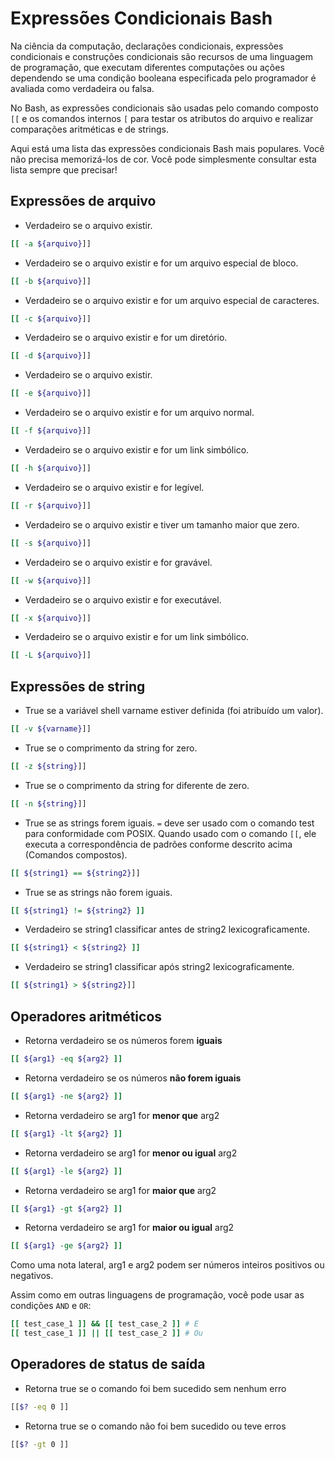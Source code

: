 # Expressões Condicionais Bash

Na ciência da computação, declarações condicionais, expressões condicionais e construções condicionais são recursos de uma linguagem de programação, que executam diferentes computações ou ações dependendo se uma condição booleana especificada pelo programador é avaliada como verdadeira ou falsa.

No Bash, as expressões condicionais são usadas pelo comando composto `[[` e os comandos internos `[` para testar os atributos do arquivo e realizar comparações aritméticas e de strings.

Aqui está uma lista das expressões condicionais Bash mais populares. Você não precisa memorizá-los de cor. Você pode simplesmente consultar esta lista sempre que precisar!

## Expressões de arquivo

* Verdadeiro se o arquivo existir.

```bash
[[ -a ${arquivo}]]
```

* Verdadeiro se o arquivo existir e for um arquivo especial de bloco.

```bash
[[ -b ${arquivo}]]
```

* Verdadeiro se o arquivo existir e for um arquivo especial de caracteres.

```bash
[[ -c ${arquivo}]]
```

* Verdadeiro se o arquivo existir e for um diretório.

```bash
[[ -d ${arquivo}]]
```

* Verdadeiro se o arquivo existir.

```bash
[[ -e ${arquivo}]]
```

* Verdadeiro se o arquivo existir e for um arquivo normal.

```bash
[[ -f ${arquivo}]]
```

* Verdadeiro se o arquivo existir e for um link simbólico.

```bash
[[ -h ${arquivo}]]
```

* Verdadeiro se o arquivo existir e for legível.

```bash
[[ -r ${arquivo}]]
```

* Verdadeiro se o arquivo existir e tiver um tamanho maior que zero.

```bash
[[ -s ${arquivo}]]
```

* Verdadeiro se o arquivo existir e for gravável.

```bash
[[ -w ${arquivo}]]
```

* Verdadeiro se o arquivo existir e for executável.

```bash
[[ -x ${arquivo}]]
```

* Verdadeiro se o arquivo existir e for um link simbólico.

```bash
[[ -L ${arquivo}]]
```

## Expressões de string

* True se a variável shell varname estiver definida (foi atribuído um valor).

```bash
[[ -v ${varname}]]
```

* True se o comprimento da string for zero.

```bash
[[ -z ${string}]]
```

* True se o comprimento da string for diferente de zero.

```bash
[[ -n ${string}]]
```

* True se as strings forem iguais. `=` deve ser usado com o comando test para conformidade com POSIX. Quando usado com o comando `[[`, ele executa a correspondência de padrões conforme descrito acima (Comandos compostos).

```bash
[[ ${string1} == ${string2}]]
```

* True se as strings não forem iguais.

```bash
[[ ${string1} != ${string2} ]]
```

* Verdadeiro se string1 classificar antes de string2 lexicograficamente.

```bash
[[ ${string1} < ${string2} ]]
```

* Verdadeiro se string1 classificar após string2 lexicograficamente.

```bash
[[ ${string1} > ${string2}]]
```

## Operadores aritméticos

* Retorna verdadeiro se os números forem **iguais**

```bash
[[ ${arg1} -eq ${arg2} ]]
```

* Retorna verdadeiro se os números **não forem iguais**

```bash
[[ ${arg1} -ne ${arg2} ]]
```

* Retorna verdadeiro se arg1 for **menor que** arg2

```bash
[[ ${arg1} -lt ${arg2} ]]
```

* Retorna verdadeiro se arg1 for **menor ou igual** arg2

```bash
[[ ${arg1} -le ${arg2} ]]
```

* Retorna verdadeiro se arg1 for **maior que** arg2

```bash
[[ ${arg1} -gt ${arg2} ]]
```

* Retorna verdadeiro se arg1 for **maior ou igual** arg2

```bash
[[ ${arg1} -ge ${arg2} ]]
```

Como uma nota lateral, arg1 e arg2 podem ser números inteiros positivos ou negativos.

Assim como em outras linguagens de programação, você pode usar as condições `AND` e `OR`:

```bash
[[ test_case_1 ]] && [[ test_case_2 ]] # E
[[ test_case_1 ]] || [[ test_case_2 ]] # Ou
```

## Operadores de status de saída

* Retorna true se o comando foi bem sucedido sem nenhum erro

```bash
[[$? -eq 0 ]]
```

* Retorna true se o comando não foi bem sucedido ou teve erros

```bash
[[$? -gt 0 ]]
```

